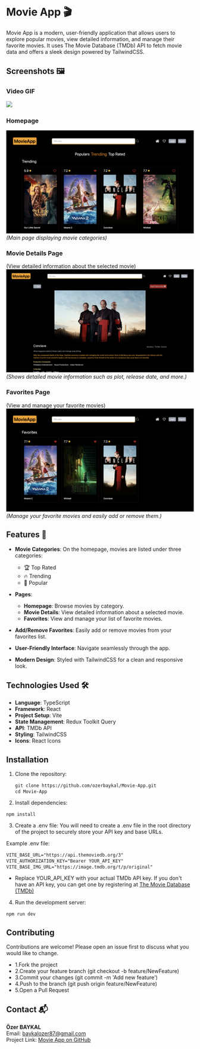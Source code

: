 # Movie App 🎬

Movie App is a modern, user-friendly application that allows users to explore popular movies, view detailed information, and manage their favorite movies. It uses The Movie Database (TMDb) API to fetch movie data and offers a sleek design powered by TailwindCSS.

## Screenshots 🖼️

### Video GIF

![](./src/assets/images/screenrecord.gif)

### Homepage

![](./src/assets/images/mainpage.png)
_(Main page displaying movie categories)_

### Movie Details Page

(View detailed information about the selected movie)
![](./src/assets/images/detailpage.png)
_(Shows detailed movie information such as plot, release date, and more.)_

### Favorites Page

(View and manage your favorite movies)
![](./src/assets/images/favoritepage.png)
_(Manage your favorite movies and easily add or remove them.)_

## Features 🌟

- **Movie Categories**:
  On the homepage, movies are listed under three categories:

  - 🏆 Top Rated
  - 🔥 Trending
  - 🌟 Popular

- **Pages**:
  - **Homepage**: Browse movies by category.
  - **Movie Details**: View detailed information about a selected movie.
  - **Favorites**: View and manage your list of favorite movies.
- **Add/Remove Favorites**: Easily add or remove movies from your favorites list.

- **User-Friendly Interface**: Navigate seamlessly through the app.

- **Modern Design**: Styled with TailwindCSS for a clean and responsive look.

## Technologies Used 🛠️

- **Language**: TypeScript
- **Framework**: React
- **Project Setup**: Vite
- **State Management**: Redux Toolkit Query
- **API**: TMDb API
- **Styling**: TailwindCSS
- **Icons**: React Icons

## Installation

1. Clone the repository:
   ```
   git clone https://github.com/ozerbaykal/Movie-App.git
   cd Movie-App
   ```
2. Install dependencies:

```
npm install

```

3. Create a .env file:
   You will need to create a .env file in the root directory of the project to securely store your API key and base URLs.

Example .env file:

```
VITE_BASE_URL="https://api.themoviedb.org/3"
VITE_AUTHORIZATION_KEY="Bearer YOUR_API_KEY"
VITE_BASE_IMG_URL="https://image.tmdb.org/t/p/original"

```

- Replace YOUR_API_KEY with your actual TMDb API key. If you don't have an API key, you can get one by registering at [The Movie Database (TMDb)](https://www.themoviedb.org/)

4. Run the development server:

```
npm run dev

```

## Contributing

Contributions are welcome! Please open an issue first to discuss what you would like to change.

- 1.Fork the project
- 2.Create your feature branch (git checkout -b feature/NewFeature)
- 3.Commit your changes (git commit -m 'Add new feature')
- 4.Push to the branch (git push origin feature/NewFeature)
- 5.Open a Pull Request

## Contact 📬

**Özer BAYKAL**  
Email: [baykalozer87@gmail.com](mailto:baykalozer87@gmail.com)  
Project Link: [Movie App on GitHub](https://github.com/ozerbaykal/Movie-App)
